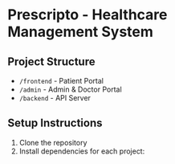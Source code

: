 # Prescripto - Healthcare Management System

## Project Structure
- `/frontend` - Patient Portal
- `/admin` - Admin & Doctor Portal
- `/backend` - API Server

## Setup Instructions
1. Clone the repository
2. Install dependencies for each project: 